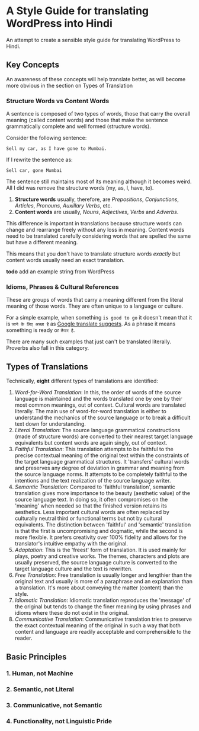 # A Style Guide for translating WordPress into Hindi

An attempt to create a sensible style guide for translating WordPress to Hindi.

## Key Concepts

An awareness of these concepts will help translate better, as will become more obvious in the section on Types of Translation

### Structure Words vs Content Words

A sentence is composed of two types of words, those that carry the overall meaning (called content words) and those that make the sentence grammatically complete and well formed (structure words).

Consider the following sentence:

```
Sell my car, as I have gone to Mumbai.
```

If I rewrite the sentence as:

```
Sell car, gone Mumbai
```
The sentence still maintains most of its meaning although it becomes weird. All I did was remove the structure words (my, as, I, have, to).

 1. **Structure words** usually, therefore, are *Prepositions*, *Conjunctions*, *Articles*, *Pronouns*, *Auxillary Verbs*, etc.
 1. **Content words** are usually, *Nouns*, *Adjectives*, *Verbs* and *Adverbs*.

This difference is important in translations because structure words can change and rearrange freely without any loss in meaning. Content words need to be translated carefully considering words that are spelled the same but have a different meaning.

This means that you don't have to translate structure words *exactly* but content words usually need an exact translation.

**todo** add an example string from WordPress

### Idioms, Phrases & Cultural References

These are groups of words that carry a meaning different from the literal meaning of those words. They are often unique to a language or culture.

For a simple example, when something `is good to go` it doesn't mean that it is `जाने के लिए अच्छा है` as [Google translate suggests](https://translate.google.com/#auto/hi/is%20good%20to%20go). As a phrase it means something is ready or `तैयार है`.

There are many such examples that just can't be translated literally. Proverbs also fall in this category. 

## Types of Translations

Technically, **eight** different types of translations are identified:

 1. *Word-for-Word Translation*: In this, the order of words of the source language is maintained and the words translated one by one by their most common meanings, out of context. Cultural words are translated literally. The main use of word-for-word translation is either to understand the mechanics of the source language or to break a difficult text down for understanding. 
 1. *Literal Translation*: The source language grammatical constructions (made of structure words) are converted to their nearest target language equivalents but content words are again singly, out of context.
 1. *Faithful Translation*: This translation attempts to be faithful to the precise contextual meaning of the original text within the constraints of the target language grammatical structures. It 'transfers' cultural words and preserves any degree of deviation in grammar and meaning from the source language norms. It attempts to be completely faithful to the intentions and the text realization of the source language writer. 
 1. *Semantic Translation*: Compared to 'faithful translation', semantic translation gives more importance to the beauty (aesthetic value) of the source language text. In doing so, it often compromises on the 'meaning' when needed so that the finished version retains its aesthetics. Less important cultural words are often replaced by culturally neutral third or functional terms but not by cultural equivalents. The distinction between 'faithful' and 'semantic' translation is that the first is uncompromising and dogmatic, while the second is more flexible. It prefers creativity over 100% fidelity and allows for the translator's intuitive empathy with the original. 
 1. *Adaptation*: This is the 'freest' form of translation. It is used mainly for plays, poetry and creative works. The themes, characters and plots are usually preserved, the source language culture is converted to the target language culture and the text is rewritten. 
 1. *Free Translation*: Free translation is usually longer and lengthier than the original text and usually is more of a paraphrase and an explanation than a translation. It's more about conveying the matter (content) than the style.
 1. *Idiomatic Translation*: Idiomatic translation reproduces the 'message' of the original but tends to change the finer  meaning by using phrases and idioms where these do not exist in the original.
 1. *Communicative Translation*: Communicative translation tries to preserve the exact contextual meaning of the original in such a way that both content and language are readily acceptable and comprehensible to the reader.

## Basic Principles

### 1. Human, not Machine

### 2. Semantic, not Literal

### 3. Communicative, not Semantic

### 4. Functionality, not Linguistic Pride